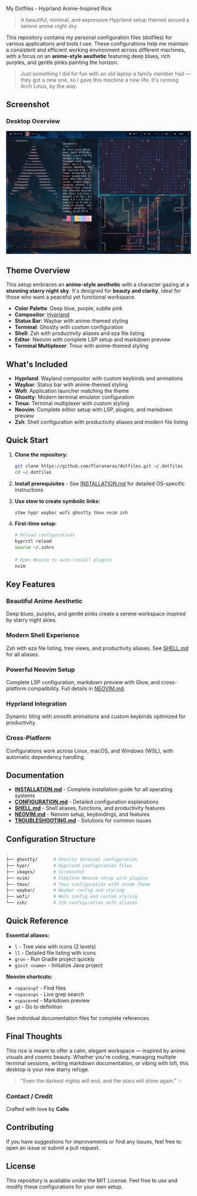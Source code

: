 My Dotfiles - Hyprland Anime-Inspired Rice

> A beautiful, minimal, and expressive Hyprland setup themed around a serene anime night sky

This repository contains my personal configuration files (dotfiles) for various applications and tools I use. These configurations help me maintain a consistent and efficient working environment across different machines, with a focus on an **anime-style aesthetic** featuring deep blues, rich purples, and gentle pinks painting the horizon.

> Just something I did for fun with an old laptop a family member had — they got a new one, so I gave this machine a new life. It's running Arch Linux, by the way.

## Screenshot

### Desktop Overview
![Screenshot](images/screenshot.png)

## Theme Overview

This setup embraces an **anime-style aesthetic** with a character gazing at a **stunning starry night sky**. It's designed for **beauty and clarity**, ideal for those who want a peaceful yet functional workspace.

* **Color Palette**: Deep blue, purple, subtle pink
* **Compositor**: [Hyprland](https://github.com/hyprwm/Hyprland)
* **Status Bar**: Waybar with anime-themed styling
* **Terminal**: Ghostty with custom configuration
* **Shell**: Zsh with productivity aliases and eza file listing
* **Editor**: Neovim with complete LSP setup and markdown preview
* **Terminal Multiplexer**: Tmux with anime-themed styling

## What's Included

- **Hyprland**: Wayland compositor with custom keybinds and animations
- **Waybar**: Status bar with anime-themed styling  
- **Wofi**: Application launcher matching the theme
- **Ghostty**: Modern terminal emulator configuration
- **Tmux**: Terminal multiplexer with custom styling
- **Neovim**: Complete editor setup with LSP, plugins, and markdown preview
- **Zsh**: Shell configuration with productivity aliases and modern file listing

## Quick Start

1. **Clone the repository:**
   ```bash
   git clone https://github.com/Floranaras/dotfiles.git ~/.dotfiles
   cd ~/.dotfiles
   ```

2. **Install prerequisites** - See [INSTALLATION.md](docs/INSTALLATION.md) for detailed OS-specific instructions

3. **Use stow to create symbolic links:**
   ```bash
   stow hypr waybar wofi ghostty tmux nvim zsh
   ```

4. **First-time setup:**
   ```bash
   # Reload configurations
   hyprctl reload
   source ~/.zshrc
   
   # Open Neovim to auto-install plugins
   nvim
   ```

## Key Features

###  **Beautiful Anime Aesthetic**
Deep blues, purples, and gentle pinks create a serene workspace inspired by starry night skies.

###  **Modern Shell Experience** 
Zsh with eza file listing, tree views, and productivity aliases. See [SHELL.md](docs/SHELL.md) for all aliases.

###  **Powerful Neovim Setup**
Complete LSP configuration, markdown preview with Glow, and cross-platform compatibility. Full details in [NEOVIM.md](docs/NEOVIM.md).

###  **Hyprland Integration**
Dynamic tiling with smooth animations and custom keybinds optimized for productivity.

###  **Cross-Platform**
Configurations work across Linux, macOS, and Windows (WSL), with automatic dependency handling.

## Documentation

- **[INSTALLATION.md](docs/INSTALLATION.md)** - Complete installation guide for all operating systems
- **[CONFIGURATION.md](docs/CONFIGURATION.md)** - Detailed configuration explanations
- **[SHELL.md](docs/SHELL.md)** - Shell aliases, functions, and productivity features
- **[NEOVIM.md](docs/NEOVIM.md)** - Neovim setup, keybindings, and features
- **[TROUBLESHOOTING.md](docs/TROUBLESHOOTING.md)** - Solutions for common issues

## Configuration Structure

```bash
.
├── ghostty/      # Ghostty terminal configuration
├── hypr/         # Hyprland configuration files  
├── images/       # Screenshot
├── nvim/         # Complete Neovim setup with plugins
├── tmux/         # Tmux configuration with anime theme
├── waybar/       # Waybar config and styling
├── wofi/         # Wofi config and custom styling
└── zsh/          # Zsh configuration with aliases
```

## Quick Reference

**Essential aliases:**
- `l` - Tree view with icons (2 levels)
- `ll` - Detailed file listing with icons  
- `grun` - Run Gradle project quickly
- `ginit <name>` - Initialize Java project

**Neovim shortcuts:**
- `<space>pf` - Find files
- `<space>ps` - Live grep search
- `<space>md` - Markdown preview
- `gd` - Go to definition

See individual documentation files for complete references.

## Final Thoughts

This rice is meant to offer a calm, elegant workspace — inspired by anime visuals and cosmic beauty. Whether you're coding, managing multiple terminal sessions, writing markdown documentation, or vibing with lofi, this desktop is your new starry refuge.

> "Even the darkest nights will end, and the stars will shine again." ✨

### Contact / Credit
Crafted with love by **Callo**

## Contributing

If you have suggestions for improvements or find any issues, feel free to open an issue or submit a pull request.

## License

This repository is available under the MIT License. Feel free to use and modify these configurations for your own setup.
